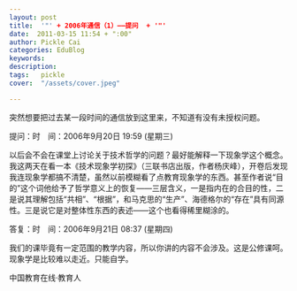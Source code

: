 ```yaml
---
layout: post  
title:  '"' + 2006年通信（1）——提问  + '"'
date:  2011-03-15 11:54 + ":00" 
author: Pickle Cai  
categories: EduBlog  
keywords: 
description:   
tags:	pickle   
cover:  "/assets/cover.jpeg"  

---  
```

    
 突然想要把过去某一段时间的通信放到这里来，不知道有没有未授权问题。

提问：时　间：2006年9月20日 19:59 (星期三)

以后会不会在课堂上讨论关于技术哲学的问题？最好能解释一下现象学这个概念。我这两天在看一本《技术现象学初探》（三联书店出版，作者杨庆峰），开卷后发现我连现象学都搞不清楚，虽然以前模糊看了点教育现象学的东西。甚至作者说“目的”这个词他给予了哲学意义上的恢复——三层含义，一是指内在的合目的性，二是说其理解包括“共相”、“根据”，和马克思的“生产”、海德格尔的“存在”具有同源性。三是说它是对整体性东西的表述——这个也看得稀里糊涂的。

答复：时　间：2006年9月21日 08:37 (星期四)

我们的课毕竟有一定范围的教学内容，所以你讲的内容不会涉及。这是公修课呵。现象学是比较难以走近。只能自学。

				

		    
 中国教育在线·教育人

